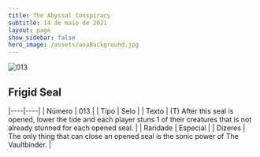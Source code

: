 ```yaml
---
title: The Abyssal Conspiracy
subtitle: 14 de maio de 2021
layout: page
show_sidebar: false
hero_image: /assets/aoaBackground.jpg
---
```


![013](https://cards-keyforge.s3.eu-north-1.amazonaws.com/media/pt/tac/013.png)

## Frigid Seal

|----|----|
| Número | 013 |
| Tipo | Selo |
| Texto | (T) After this seal is opened, lower the tide and each player stuns 1 of their creatures that is not already stunned for each opened seal. |
| Raridade | Especial |
| Dizeres | The only thing that can close an opened seal is the sonic power of The Vaultbinder. |
